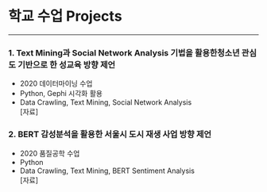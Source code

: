 # 학교 수업 Projects
-------------

### 1. Text Mining과 Social Network Analysis 기법을 활용한청소년 관심도 기반으로 한 성교육 방향 제언

- 2020 데이터마이닝 수업
- Python, Gephi 시각화 활용
- Data Crawling, Text Mining, Social Network Analysis <br>
[자료]


### 2. BERT 감성분석을 활용한 서울시 도시 재생 사업 방향 제언

- 2020 품질공학 수업 
- Python
- Data Crawling, Text Mining, BERT Sentiment Analysis <br>
[자료]
